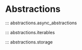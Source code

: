 # Abstractions

::: abstractions.async_abstractions

::: abstractions.iterables

::: abstractions.storage